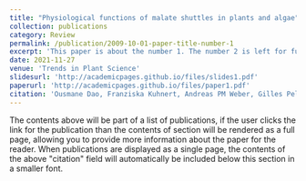```yaml
---
title: "Physiological functions of malate shuttles in plants and algae"
collection: publications
category: Review
permalink: /publication/2009-10-01-paper-title-number-1
excerpt: 'This paper is about the number 1. The number 2 is left for future work.'
date: 2021-11-27
venue: 'Trends in Plant Science'
slidesurl: 'http://academicpages.github.io/files/slides1.pdf'
paperurl: 'http://academicpages.github.io/files/paper1.pdf'
citation: 'Ousmane Dao, Franziska Kuhnert, Andreas PM Weber, Gilles Peltier, Yonghua Li-Beisson (2021). Physiological functions of malate shuttles in plants and algae. Trends in Plant Science. doi: 10.1016/j.tplants.2021.11.007.'
---
```


The contents above will be part of a list of publications, if the user clicks the link for the publication than the contents of section will be rendered as a full page, allowing you to provide more information about the paper for the reader. When publications are displayed as a single page, the contents of the above "citation" field will automatically be included below this section in a smaller font.
